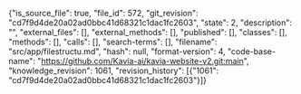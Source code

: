 {"is_source_file": true, "file_id": 572, "git_revision": "cd7f9d4de20a02ad0bbc41d68321c1dac1fc2603", "state": 2, "description": "", "external_files": [], "external_methods": [], "published": [], "classes": [], "methods": [], "calls": [], "search-terms": [], "filename": "src/app/filestructu.md", "hash": null, "format-version": 4, "code-base-name": "https://github.com/Kavia-ai/kavia-website-v2.git:main", "knowledge_revision": 1061, "revision_history": [{"1061": "cd7f9d4de20a02ad0bbc41d68321c1dac1fc2603"}]}